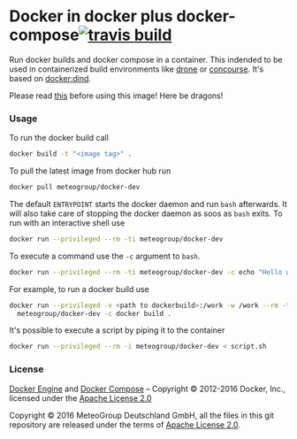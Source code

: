 
Docker in docker plus docker-compose[![travis build](https://travis-ci.org/MeteoGroup/docker-dev.svg)](https://travis-ci.org/MeteoGroup/docker-dev)
====================================

Run docker builds and docker compose in a container. This indended to be used
in containerized build environments like [drone](https://github.com/drone/drone)
or [concourse](http://concourse.ci). It's based on
[docker:dind](https://hub.docker.com/_/docker/).

Please read
[this](https://jpetazzo.github.io/2015/09/03/do-not-use-docker-in-docker-for-ci/)
before using this image! Here be dragons!

### Usage

To run the docker build call

```bash
docker build -t "<image tag>" .
```

To pull the latest image from docker hub run

```bash
docker pull meteogroup/docker-dev
```

The default `ENTRYPOINT` starts the docker daemon and run `bash` afterwards. It
will also take care of stopping the docker daemon as soos as `bash` exits. To run
with an interactive shell use

```bash
docker run --privileged --rm -ti meteogroup/docker-dev
```

To execute a command use the `-c` argument to `bash`.

```bash
docker run --privileged --rm -ti meteogroup/docker-dev -c echo "Hello world!"
```

For example, to run a docker build use

```bash
docker run --privileged -v <path to dockerbuild>:/work -w /work --rm -ti \
  meteogroup/docker-dev -c docker build .
```

It's possible to execute a script by piping it to the container

```bash
docker run --privileged --rm -i meteogroup/docker-dev < script.sh
```


### License

[Docker Engine](https://www.docker.com/products/docker-engine) and
[Docker Compose](https://www.docker.com/products/docker-compose)
– Copyright © 2012-2016 Docker, Inc., licensed under the
[Apache License 2.0](http://www.apache.org/licenses/LICENSE-2.0)

Copyright © 2016 MeteoGroup Deutschland GmbH,
all the files in this git repository are released under the terms of
[Apache License 2.0](http://www.apache.org/licenses/LICENSE-2.0).
